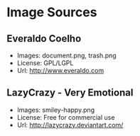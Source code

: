 # Image Sources

## Everaldo Coelho

* Images: document.png, trash.png
* License: GPL/LGPL
* Url: http://www.everaldo.com


## LazyCrazy - Very Emotional

* Images: smiley-happy.png
* License: Free for commercial use
* Url: http://lazycrazy.deviantart.com/
